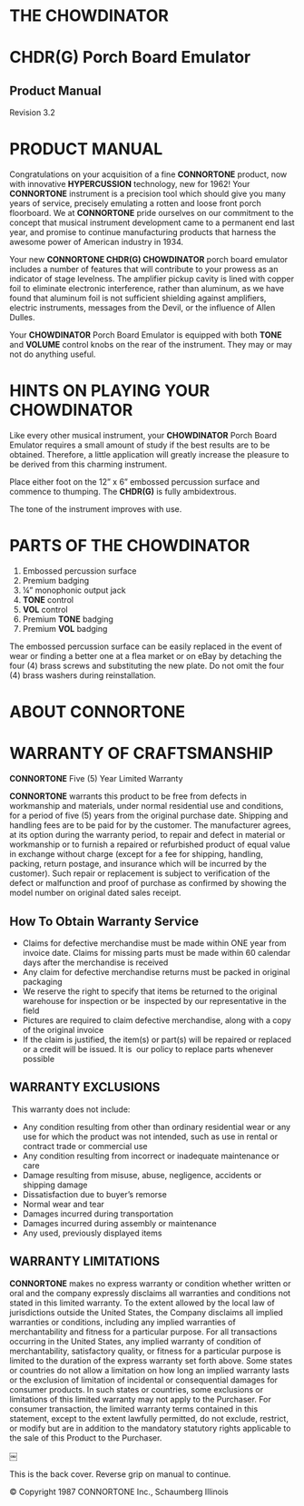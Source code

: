 # THE CHOWDINATOR
# CHDR(G) Porch Board Emulator

## Product Manual

Revision 3.2

# PRODUCT MANUAL

Congratulations on your acquisition of a fine **CONNORTONE** product, now with innovative **HYPERCUSSION** technology, new for 1962! Your **CONNORTONE** instrument is a precision tool which should give you many years of service, precisely emulating a rotten and loose front porch floorboard. We at **CONNORTONE** pride ourselves on our commitment to the concept that musical instrument development came to a permanent end last year, and promise to continue manufacturing products that harness the awesome power of American industry in 1934.

Your new **CONNORTONE CHDR(G) CHOWDINATOR** porch board emulator includes a number of features that will contribute to your prowess as an indicator of stage levelness. The amplifier pickup cavity is lined with copper foil to eliminate electronic interference, rather than aluminum, as we have found that aluminum foil is not sufficient shielding against amplifiers, electric instruments, messages from the Devil, or the influence of Allen Dulles.

Your **CHOWDINATOR** Porch Board Emulator is equipped with both **TONE** and **VOLUME** control knobs on the rear of the instrument. They may or may not do anything useful.

# HINTS ON PLAYING YOUR CHOWDINATOR

Like every other musical instrument, your **CHOWDINATOR** Porch Board Emulator requires a small amount of study if the best results are to be obtained. Therefore, a little application will greatly increase the pleasure to be derived from this charming instrument.

Place either foot on the 12” x 6” embossed percussion surface and commence to thumping. The **CHDR(G)** is fully ambidextrous.

The tone of the instrument improves with use.

# PARTS OF THE CHOWDINATOR

1. Embossed percussion surface
2. Premium badging
3. ¼” monophonic output jack
4. **TONE** control
5. **VOL** control
6. Premium **TONE** badging
7. Premium **VOL** badging

The embossed percussion surface can be easily replaced in the event of wear or finding a better one at a flea market or on eBay by detaching the four (4) brass screws and substituting the new plate. Do not omit the four (4) brass washers during reinstallation.

# ABOUT CONNORTONE


# WARRANTY OF CRAFTSMANSHIP

**CONNORTONE** Five (5) Year Limited Warranty

**CONNORTONE** warrants this product to be free from defects in workmanship and materials, under normal residential use and conditions, for a period of five (5) years from the original purchase date. Shipping and handling fees are to be paid for by the customer. The manufacturer agrees, at its option during the warranty period, to repair and defect in material or workmanship or to furnish a repaired or refurbished product of equal value in exchange without charge (except for a fee for shipping, handling, packing, return postage, and insurance which will be incurred by the customer). Such repair or replacement is subject to verification of the defect or malfunction and proof of purchase as confirmed by showing the model number on original dated sales receipt.

## How To Obtain Warranty Service
* Claims for defective merchandise must be made within ONE year from invoice date. Claims for missing parts must be made within 60 calendar days after the merchandise is received 
* Any claim for defective merchandise returns must be packed in original packaging 
* We reserve the right to specify that items be returned to the original warehouse for inspection or be  inspected by our representative in the field 
* Pictures are required to claim defective merchandise, along with a copy of the original invoice 
* If the claim is justified, the item(s) or part(s) will be repaired or replaced or a credit will be issued. It is  our policy to replace parts whenever possible

## WARRANTY EXCLUSIONS
 This warranty does not include:

* Any condition resulting from other than ordinary residential wear or any use for which the product was not intended, such as use in rental or contract trade or commercial use 
* Any condition resulting from incorrect or inadequate maintenance or care 
* Damage resulting from misuse, abuse, negligence, accidents or shipping damage 
* Dissatisfaction due to buyer’s remorse 
* Normal wear and tear 
* Damages incurred during transportation 
* Damages incurred during assembly or maintenance 
* Any used, previously displayed items 

## WARRANTY LIMITATIONS

**CONNORTONE** makes no express warranty or condition whether written or oral and the company expressly disclaims all warranties and conditions not stated in this limited warranty. To the extent allowed by the local law of jurisdictions outside the United States, the Company disclaims all implied warranties or conditions, including any implied warranties of merchantability and fitness for a particular purpose. For all transactions occurring in the United States, any implied warranty of condition of merchantability, satisfactory quality, or fitness for a particular purpose is limited to the duration of the express warranty set forth above. Some states or countries do not allow a limitation on how long an implied warranty lasts or the exclusion of limitation of incidental or consequential damages for consumer products. In such states or countries, some exclusions or limitations of this limited warranty may not apply to the Purchaser. For consumer transaction, the limited warranty terms contained in this statement, except to the extent lawfully permitted, do not exclude, restrict, or modify but are in addition to the mandatory statutory rights applicable to the sale of this Product to the Purchaser. 

￼

This is the back cover. Reverse grip on manual to continue.

© Copyright 1987 CONNORTONE Inc., Schaumberg Illinois
